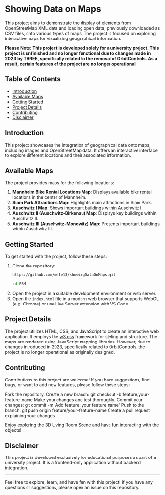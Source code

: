 # Showing Data on Maps
This project aims to demonstrate the display of elements from OpenStreetMap XML data and loading open data, previously downloaded as CSV files, onto various types of maps. The project is focused on exploring interactive maps for visualizing geographical information.

**Please Note: This project is developed solely for a university project. This project is unfinished and no longer functional due to changes made in 2023 by THREE, specifically related to the removal of OrbitControls. As a result, certain features of the project are no longer operational**

## Table of Contents

- [Introduction](#introduction)
- [Available Maps](#available-maps)
- [Getting Started](#getting-started)
- [Project Details](#project-details)
- [Contributing](#contributing)
- [Disclaimer](#disclaimer)

## Introduction
This project showcases the integration of geographical data onto maps, including images and OpenStreetMap data. It offers an interactive interface to explore different locations and their associated information.

## Available Maps
The project provides maps for the following locations:
1. **Mannheim Bike Rental Locations Map**: Displays available bike rental locations in the center of Mannheim.
2. **Siam Park Attractions Map**: Highlights main attractions in Siam Park.
3. **Auschwitz I Map**: Shows important buildings within Auschwitz I.
4. **Auschwitz II (Auschwitz-Birkenau) Map**: Displays key buildings within Auschwitz II.
5. **Auschwitz III (Auschwitz-Monowitz) Map**: Presents important buildings within Auschwitz III.

## Getting Started
To get started with the project, follow these steps:
1. Clone the repository:
   ```bash
   https://github.com/mele13/showingDataOnMaps.git
   ```
   ```bash
   cd FSM
   ```
2. Open the project in a suitable development environment or web server.
3. Open the `index.html` file in a modern web browser that supports WebGL (e.g. Chrome) or use Live Server extension with VS Code.

## Project Details
The project utilizes HTML, CSS, and JavaScript to create an interactive web application. It employs the [w3.css](https://www.w3schools.com/w3css/4/w3.css) framework for styling and structure. The maps are rendered using JavaScript mapping libraries.
However, due to changes introduced in 2023, specifically related to OrbitControls, the project is no longer operational as originally designed.

## Contributing
Contributions to this project are welcome! If you have suggestions, find bugs, or want to add new features, please follow these steps:

Fork the repository.
Create a new branch: git checkout -b feature/your-feature-name
Make your changes and test thoroughly.
Commit your changes: git commit -m 'Add feature: your feature name'
Push to the branch: git push origin feature/your-feature-name
Create a pull request explaining your changes.

Enjoy exploring the 3D Living Room Scene and have fun interacting with the objects!

## Disclaimer
This project is developed exclusively for educational purposes as part of a university project. It is a frontend-only application without backend integration.

--------------------------------------------------

Feel free to explore, learn, and have fun with this project! If you have any questions or suggestions, please open an issue on this repository.

